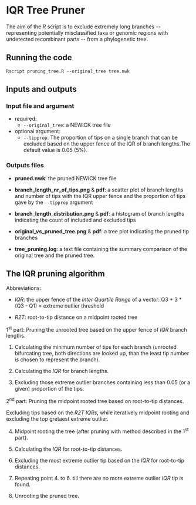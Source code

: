 # IQR Tree Pruner

The aim of the *R* script is to exclude extremely long branches --
representing potentially misclassified taxa or genomic regions with
undetected recombinant parts -- from a phylogenetic tree.

## Running the code

```         
Rscript pruning_tree.R --original_tree tree.nwk
```

## Inputs and outputs

### Input file and argument

-   required:
    -   `--original_tree`: a NEWICK tree file
-   optional argument:
    -   `--tipprop`: The proportion of tips on a single branch that can
        be excluded based on the upper fence of the IQR of branch
        lengths.The default value is 0.05 (5%).

### Outputs files

-   **pruned.nwk**: the pruned NEWICK tree file

-   **branch_length_nr_of_tips.png** & **pdf**: a
    scatter plot of branch lengths and number of tips with the IQR upper
    fence and the proportion of tips gave by the `--tipprop` argument

-   **branch_length_distribution.png** & **pdf**: a
    histogram of branch lengths indicating the count of included and
    excluded tips

-   **original_vs_pruned_tree.png** & **pdf**: a
    tree plot indicating the pruned tip branches

-   **tree_pruning.log**: a text file containing the summary
    comparison of the original tree and the pruned tree.

## The IQR pruning algorithm

Abbreviations:

-   *IQR*: the upper fence of the *Inter Quartile Range* of a vector:
    Q3 + 3 \* (Q3 - Q1) = extreme outlier threshold

-   *R2T*: root-to-tip distance on a midpoint rooted tree

1<sup>st</sup> part: Pruning the unrooted tree based on the upper fence
of *IQR* branch lengths.

1.  Calculating the minimum number of tips for each branch (unrooted
    bifurcating tree, both directions are looked up, than the least tip
    number is chosen to represent the branch).

2.  Calculating the *IQR* for branch lengths.

3.  Excluding those extreme outlier branches containing less than 0.05
    (or a given) proportion of the tips.

2<sup>nd</sup> part: Pruning the midpoint rooted tree based on
root-to-tip distances.

Excluding tips based on the *R2T* *IQRs*, while iteratively midpoint
rooting and excluding the top gretaest extreme outlier.

4.  Midpoint rooting the tree (after pruning with method described in
    the 1<sup>st</sup> part).

5.  Calculating the *IQR* for root-to-tip distances.

6.  Excluding the most extreme outlier tip based on the *IQR* for
    root-to-tip distances.

7.  Repeating point 4. to 6. till there are no more extreme outlier
    *IQR* tip is found.

8.  Unrooting the pruned tree.
